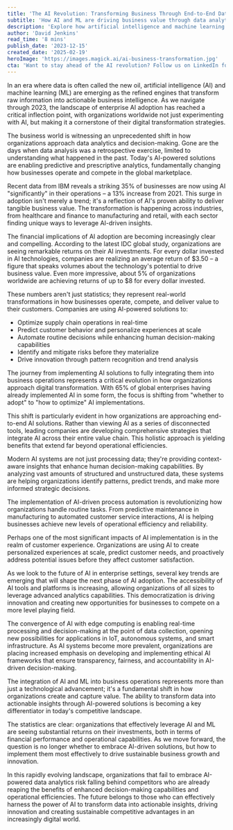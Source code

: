 ```yaml
---
title: 'The AI Revolution: Transforming Business Through End-to-End Data Intelligence'
subtitle: 'How AI and ML are driving business value through data analytics'
description: 'Explore how artificial intelligence and machine learning are revolutionizing business operations, with companies seeing up to $3.50 ROI for every dollar invested in AI technologies. Learn how end-to-end data intelligence is transforming decision-making, operational efficiency, and customer experience across industries.'
author: 'David Jenkins'
read_time: '8 mins'
publish_date: '2023-12-15'
created_date: '2025-02-19'
heroImage: 'https://images.magick.ai/ai-business-transformation.jpg'
cta: 'Want to stay ahead of the AI revolution? Follow us on LinkedIn for daily insights on how artificial intelligence is transforming business landscapes and creating new opportunities for growth.'
---
```


In an era where data is often called the new oil, artificial intelligence (AI) and machine learning (ML) are emerging as the refined engines that transform raw information into actionable business intelligence. As we navigate through 2023, the landscape of enterprise AI adoption has reached a critical inflection point, with organizations worldwide not just experimenting with AI, but making it a cornerstone of their digital transformation strategies.

The business world is witnessing an unprecedented shift in how organizations approach data analytics and decision-making. Gone are the days when data analysis was a retrospective exercise, limited to understanding what happened in the past. Today's AI-powered solutions are enabling predictive and prescriptive analytics, fundamentally changing how businesses operate and compete in the global marketplace.

Recent data from IBM reveals a striking 35% of businesses are now using AI "significantly" in their operations – a 13% increase from 2021. This surge in adoption isn't merely a trend; it's a reflection of AI's proven ability to deliver tangible business value. The transformation is happening across industries, from healthcare and finance to manufacturing and retail, with each sector finding unique ways to leverage AI-driven insights.

The financial implications of AI adoption are becoming increasingly clear and compelling. According to the latest IDC global study, organizations are seeing remarkable returns on their AI investments. For every dollar invested in AI technologies, companies are realizing an average return of $3.50 – a figure that speaks volumes about the technology's potential to drive business value. Even more impressive, about 5% of organizations worldwide are achieving returns of up to $8 for every dollar invested.

These numbers aren't just statistics; they represent real-world transformations in how businesses operate, compete, and deliver value to their customers. Companies are using AI-powered solutions to:
- Optimize supply chain operations in real-time
- Predict customer behavior and personalize experiences at scale
- Automate routine decisions while enhancing human decision-making capabilities
- Identify and mitigate risks before they materialize
- Drive innovation through pattern recognition and trend analysis

The journey from implementing AI solutions to fully integrating them into business operations represents a critical evolution in how organizations approach digital transformation. With 65% of global enterprises having already implemented AI in some form, the focus is shifting from "whether to adopt" to "how to optimize" AI implementations.

This shift is particularly evident in how organizations are approaching end-to-end AI solutions. Rather than viewing AI as a series of disconnected tools, leading companies are developing comprehensive strategies that integrate AI across their entire value chain. This holistic approach is yielding benefits that extend far beyond operational efficiencies.

Modern AI systems are not just processing data; they're providing context-aware insights that enhance human decision-making capabilities. By analyzing vast amounts of structured and unstructured data, these systems are helping organizations identify patterns, predict trends, and make more informed strategic decisions.

The implementation of AI-driven process automation is revolutionizing how organizations handle routine tasks. From predictive maintenance in manufacturing to automated customer service interactions, AI is helping businesses achieve new levels of operational efficiency and reliability.

Perhaps one of the most significant impacts of AI implementation is in the realm of customer experience. Organizations are using AI to create personalized experiences at scale, predict customer needs, and proactively address potential issues before they affect customer satisfaction.

As we look to the future of AI in enterprise settings, several key trends are emerging that will shape the next phase of AI adoption. The accessibility of AI tools and platforms is increasing, allowing organizations of all sizes to leverage advanced analytics capabilities. This democratization is driving innovation and creating new opportunities for businesses to compete on a more level playing field.

The convergence of AI with edge computing is enabling real-time processing and decision-making at the point of data collection, opening new possibilities for applications in IoT, autonomous systems, and smart infrastructure. As AI systems become more prevalent, organizations are placing increased emphasis on developing and implementing ethical AI frameworks that ensure transparency, fairness, and accountability in AI-driven decision-making.

The integration of AI and ML into business operations represents more than just a technological advancement; it's a fundamental shift in how organizations create and capture value. The ability to transform data into actionable insights through AI-powered solutions is becoming a key differentiator in today's competitive landscape.

The statistics are clear: organizations that effectively leverage AI and ML are seeing substantial returns on their investments, both in terms of financial performance and operational capabilities. As we move forward, the question is no longer whether to embrace AI-driven solutions, but how to implement them most effectively to drive sustainable business growth and innovation.

In this rapidly evolving landscape, organizations that fail to embrace AI-powered data analytics risk falling behind competitors who are already reaping the benefits of enhanced decision-making capabilities and operational efficiencies. The future belongs to those who can effectively harness the power of AI to transform data into actionable insights, driving innovation and creating sustainable competitive advantages in an increasingly digital world.